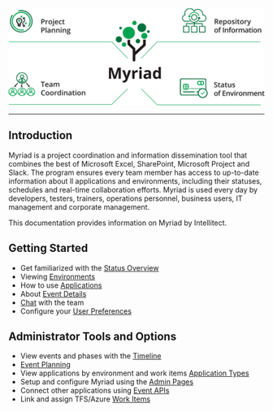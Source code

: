 ![Myriad Infographic](Media/Myriad-Infographic.png)
______
## Introduction
Myriad is a project coordination and information dissemination tool that combines the best of Microsoft Excel, SharePoint, Microsoft Project and Slack. The program ensures every team member has access to up-to-date information about ll applications and environments, including their
statuses, schedules and real-time collaboration efforts. Myriad is used every day by developers, testers, trainers, operations personnel, business users, IT management and corporate management.

This documentation provides information on Myriad by Intellitect.

## Getting Started
* Get familiarized with the [Status Overview](Status-Overview.md)
* Viewing [Environments](Environments.md)
* How to use [Applications](Applications.md)
* About [Event Details](Preferences.md)
* [Chat](Chat.md) with the team
* Configure your [User Preferences](Preferences.md)


## Administrator Tools and Options
* View events and phases with the [Timeline](Timeline.md)
* [Event Planning](Events.md#Event-Planning-and-Tasks) 
* View applications by environment and work items [Application Types](Application-Types.md#Applications-by-Environment)
* Setup and configure Myriad using the [Admin Pages](Admin-Pages.md)
* Connect other applications using [Event APIs](Event-APIs.md)
* Link and assign TFS/Azure [Work Items]()